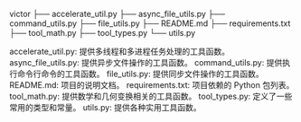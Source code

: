 victor
├── accelerate_util.py
├── async_file_utils.py
├── command_utils.py
├── file_utils.py
├── README.md
├── requirements.txt
├── tool_math.py
├── tool_types.py
└── utils.py

accelerate_util.py: 提供多线程和多进程任务处理的工具函数。
async_file_utils.py: 提供异步文件操作的工具函数。
command_utils.py: 提供执行命令行命令的工具函数。
file_utils.py: 提供同步文件操作的工具函数。
README.md: 项目的说明文档。
requirements.txt: 项目依赖的 Python 包列表。
tool_math.py: 提供数学和几何变换相关的工具函数。
tool_types.py: 定义了一些常用的类型和常量。
utils.py: 提供各种实用工具函数。
